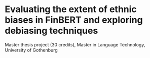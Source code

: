 # Evaluating the extent of ethnic biases in FinBERT and exploring debiasing techniques
Master thesis project (30 credits), Master in Language Technology, University of Gothenburg
